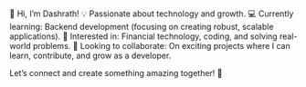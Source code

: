 👋 Hi, I’m Dashrath!
💡 Passionate about technology and growth.
💻 Currently learning: Backend development (focusing on creating robust, scalable applications).
💼 Interested in: Financial technology, coding, and solving real-world problems.
🤝 Looking to collaborate: On exciting projects where I can learn, contribute, and grow as a developer.

Let’s connect and create something amazing together! 🚀
